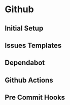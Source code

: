 # Github

## Initial Setup

## Issues Templates

## Dependabot

## Github Actions

## Pre Commit Hooks
